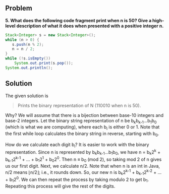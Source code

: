 ## Problem
**5. What does the following code fragment print when n is 50? Give a high-level description of what it does when presented with a positive integer n.** 
```java
Stack<Integer> s = new Stack<Integer>();
while (n > 0) {
   s.push(n % 2);
   n = n / 2;
}
while (!s.isEmpty())
    System.out.print(s.pop());
System.out.println();
```

## Solution

The given solution is
> Prints the binary representation of N (110010 when n is 50).

Why? We will assume that there is a bijection between base-10 integers and base-2 integers. Let the binary string representation of n be b<sub>k</sub>b<sub>k-1</sub>…b<sub>1</sub>b<sub>0</sub> (which is what we are computing), where each b<sub>i</sub> is either 0 or 1. Note that the first while loop calculates the binary string in reverse, starting with b<sub>0</sub>. 

How do we calculate each digit b<sub>i</sub>? It is easier to work with the binary representation. Since n is represented by b<sub>k</sub>b<sub>k-1</sub>…b<sub>1</sub>b<sub>0</sub>, we have n = b<sub>k</sub>2<sup>k</sup> + b<sub>k-1</sub>2<sup>k-1</sup> + … + b<sub>1</sub>2<sup>1</sup> + b<sub>0</sub>2<sup>0</sup>. Then n ≡ b<sub>0</sub> (mod 2), so taking mod 2 of n gives us our first digit. Next, we calculate n/2. Note that when n is an int in Java, n/2 means ⌊n/2⌋; i.e., it rounds down. So, our new n is b<sub>k</sub>2<sup>k-1</sup> + b<sub>k-1</sub>2<sup>k-2</sup> + … + b<sub>1</sub>2<sup>0</sup>. We can then repeat the process by taking modulo 2 to get b<sub>1</sub>. Repeating this process will give the rest of the digits.
